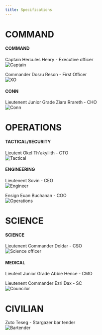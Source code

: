 ```yaml
---
title: Specifications
---
```


# COMMAND
#### COMMAND
Captain Hercules Henry - Executive officer
<br />
![Captain](/assets/images/Captain_Henry.jpg)

Commander Dosru Reson - First Officer
<br />
![XO](/assets/images/Dosru-Reson.png)

#### CONN
Lieutenent Junior Grade Ziara Rrareth - CHO
<br />
![Conn](/assets/images/Ziara.png)

# OPERATIONS
#### TACTICAL/SECURITY
Lieutent Okel Th'akyllith - CTO
<br />
![Tactical](/assets/images/Okel.jpg)


#### ENGINEERING

Lieutenent Sovin - CEO
<br />
![Engineer](/assets/images/Sovin.png)

Ensign Euan Buchanan - COO
<br />
![Operations](/assets/images/Ensign-Buchanan.png
)

# SCIENCE
#### SCIENCE
Lieutenent Commander Doldar - CSO
<br />
![Science officer](/assets/images/Doldar.png)

#### MEDICAL
Lieutent Junior Grade Abbie Hence - CMO

Lieutenent Commander Ezri Dax - SC
<br />
![Councilor](/assets/images/Ezri-dax.jpg)


# CIVILIAN
Zuto Teseg - Stargazer bar tender
<br /> 
![Bartender](/assets/images/Zuto_Teseg.png)

